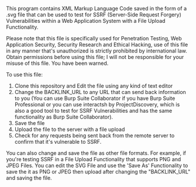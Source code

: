 This program contains XML Markup Language Code saved in the form of a .svg file that can be used to test for SSRF (Server-Side Request Forgery) Vulnerabilities within a Web Application System with a File Upload Functionality. 

Please note that this file is specifically used for Penetration Testing, Web Application Security, Security Research and Ethical Hacking, use of this file in any manner that's unauthorized is strictly prohibited by international law. Obtain permissions before using this file; I will not be responsible for your misuse of this file. You have been warned.

To use this file:

1. Clone this repository and Edit the file using any kind of text editor
2. Change the BACKLINK_URL to any URL that can send back information to you (You can use Burp Suite Collaborator if you have Burp Suite Professional or you can use interactsh by ProjectDiscovery, which is also a good tool to test for SSRF Vulnerabilities and has the same functionality as Burp Suite Collaborator).
3. Save the file
4. Upload the file to the server with a file upload
5. Check for any requests being sent back from the remote server to confirm that it's vulnerable to SSRF.

You can also change and save the file as other file formats. For example, if you're testing SSRF in a File Upload Functionality that supports PNG and JPEG Files. You can edit the SVG File and use the 'Save As' Functionality to save the it as PNG or JPEG then upload after changing the "BACKLINK_URL" and saving the file.
